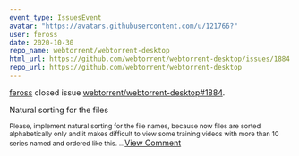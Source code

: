 ```yaml
---
event_type: IssuesEvent
avatar: "https://avatars.githubusercontent.com/u/121766?"
user: feross
date: 2020-10-30
repo_name: webtorrent/webtorrent-desktop
html_url: https://github.com/webtorrent/webtorrent-desktop/issues/1884
repo_url: https://github.com/webtorrent/webtorrent-desktop
---
```


<a href='https://github.com/feross' target='_blank'>feross</a> closed issue <a href='https://github.com/webtorrent/webtorrent-desktop/issues/1884' target='_blank'>webtorrent/webtorrent-desktop#1884</a>.

<p>Natural sorting for the files</p><small>Please, implement natural sorting for the file names, because now files are sorted alphabetically only and it makes difficult to view some training videos with more than 10 series named and ordered like this....</small><a href='https://github.com/webtorrent/webtorrent-desktop/issues/1884' target='_blank'>View Comment</a>